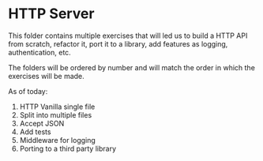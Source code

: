 # HTTP Server

This folder contains multiple exercises that will led us to build a HTTP API
from scratch, refactor it, port it to a library, add features as logging, 
authentication, etc.

The folders will be ordered by number and will match the order in which the
exercises will be made.

As of today:

1. HTTP Vanilla single file
2. Split into multiple files
3. Accept JSON
4. Add tests
5. Middleware for logging
6. Porting to a third party library
